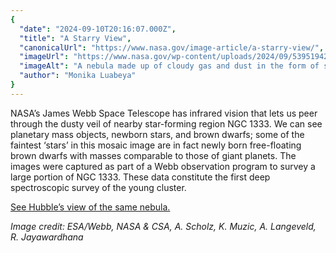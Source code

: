 ```yaml
---
{
  "date": "2024-09-10T20:16:07.000Z",
  "title": "A Starry View",
  "canonicalUrl": "https://www.nasa.gov/image-article/a-starry-view/",
  "imageUrl": "https://www.nasa.gov/wp-content/uploads/2024/09/53951942710-9389759151-o.png",
  "imageAlt": "A nebula made up of cloudy gas and dust in the form of soft and wispy clouds and, in the center, thin and highly detailed layers pressed close together. Large, bright stars surrounded by six long points of light are dotted over the image, as well as some small, point-like stars embedded in the clouds. The clouds are lit up in blue close to the stars; orange colors show clouds that glow in infrared light.",
  "author": "Monika Luabeya"
}
---
```


NASA’s James Webb Space Telescope has infrared vision that lets us peer through the dusty veil of nearby star-forming region NGC 1333. We can see planetary mass objects, newborn stars, and brown dwarfs; some of the faintest ‘stars’ in this mosaic image are in fact newly born free-floating brown dwarfs with masses comparable to those of giant planets. The images were captured as part of a Webb observation program to survey a large portion of NGC 1333. These data constitute the first deep spectroscopic survey of the young cluster.

[See Hubble’s view of the same nebula.](https://science.nasa.gov/missions/hubble/hubble-celebrates-33rd-anniversary-with-a-peek-into-nearby-star-forming-region/)

_Image credit: ESA/Webb, NASA & CSA, A. Scholz, K. Muzic, A. Langeveld, R. Jayawardhana_
